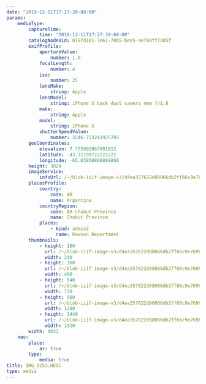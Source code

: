```yaml
---
date: "2019-12-11T17:27:39-08:00"
params:
    mediaType:
        captureTime:
            time: "2019-12-11T17:27:39-08:00"
        catalogNodeUid: 0197d101-7e61-70b5-bee5-ae789ff7385f
        exifProfile:
            apertureValue:
                number: 1.8
            focalLength:
                number: 4
            iso:
                number: 25
            lensMake:
                string: Apple
            lensModel:
                string: iPhone X back dual camera 4mm f/1.8
            make:
                string: Apple
            model:
                string: iPhone X
            shutterSpeedValue:
                number: 3246.753241925705
        geoCoordinates:
            elevation: 7.755992867991812
            latitude: -43.31199722222222
            longitude: -65.03858888888888
        height: 3024
        imageService:
            infoUrl: /~/blob-iiif-image-v3/d4ea357622d98066db2ff66c9e769b5aefa39550ed325d745e06bdd34e9a0e60/info.json
        placesProfile:
            country:
                code: AR
                name: Argentina
            countryRegion:
                code: AR-Chubut Province
                name: Chubut Province
            places:
                - kind: admin2
                  name: Rawson Department
        thumbnails:
            - height: 180
              url: /~/blob-iiif-image-v3/d4ea357622d98066db2ff66c9e769b5aefa39550ed325d745e06bdd34e9a0e60/full/240%2C180/0/default.jpg
              width: 240
            - height: 360
              url: /~/blob-iiif-image-v3/d4ea357622d98066db2ff66c9e769b5aefa39550ed325d745e06bdd34e9a0e60/full/480%2C360/0/default.jpg
              width: 480
            - height: 540
              url: /~/blob-iiif-image-v3/d4ea357622d98066db2ff66c9e769b5aefa39550ed325d745e06bdd34e9a0e60/full/720%2C540/0/default.jpg
              width: 720
            - height: 960
              url: /~/blob-iiif-image-v3/d4ea357622d98066db2ff66c9e769b5aefa39550ed325d745e06bdd34e9a0e60/full/1280%2C960/0/default.jpg
              width: 1280
            - height: 1440
              url: /~/blob-iiif-image-v3/d4ea357622d98066db2ff66c9e769b5aefa39550ed325d745e06bdd34e9a0e60/full/1920%2C1440/0/default.jpg
              width: 1920
        width: 4032
    nav:
        place:
            ar: true
        type:
            media: true
title: IMG_9253.HEIC
type: media
---
```

